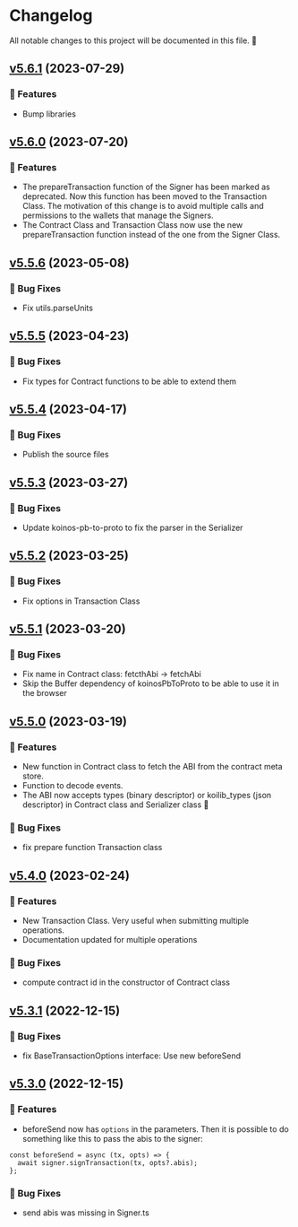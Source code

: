 # Changelog

All notable changes to this project will be documented in this file. 🤘

## [v5.6.1](https://github.com/joticajulian/koilib/releases/tag/v5.6.1) (2023-07-29)

### 🚀 Features

- Bump libraries

## [v5.6.0](https://github.com/joticajulian/koilib/releases/tag/v5.6.0) (2023-07-20)

### 🚀 Features

- The prepareTransaction function of the Signer has been marked as deprecated. Now
this function has been moved to the Transaction Class. The motivation of this change
is to avoid multiple calls and permissions to the wallets that manage the Signers.
- The Contract Class and Transaction Class now use the new prepareTransaction
function instead of the one from the Signer Class.

## [v5.5.6](https://github.com/joticajulian/koilib/releases/tag/v5.5.6) (2023-05-08)

### 🐛 Bug Fixes

- Fix utils.parseUnits

## [v5.5.5](https://github.com/joticajulian/koilib/releases/tag/v5.5.5) (2023-04-23)

### 🐛 Bug Fixes

- Fix types for Contract functions to be able to extend them

## [v5.5.4](https://github.com/joticajulian/koilib/releases/tag/v5.5.4) (2023-04-17)

### 🐛 Bug Fixes

- Publish the source files

## [v5.5.3](https://github.com/joticajulian/koilib/releases/tag/v5.5.3) (2023-03-27)

### 🐛 Bug Fixes

- Update koinos-pb-to-proto to fix the parser in the Serializer

## [v5.5.2](https://github.com/joticajulian/koilib/releases/tag/v5.5.2) (2023-03-25)

### 🐛 Bug Fixes

- Fix options in Transaction Class

## [v5.5.1](https://github.com/joticajulian/koilib/releases/tag/v5.5.1) (2023-03-20)

### 🐛 Bug Fixes

- Fix name in Contract class: fetcthAbi -> fetchAbi
- Skip the Buffer dependency of koinosPbToProto to be able to use it in the browser

## [v5.5.0](https://github.com/joticajulian/koilib/releases/tag/v5.5.0) (2023-03-19)

### 🚀 Features

- New function in Contract class to fetch the ABI from the contract meta store.
- Function to decode events.
- The ABI now accepts types (binary descriptor) or koilib_types (json descriptor) in Contract class and Serializer class 🥳

### 🐛 Bug Fixes

- fix prepare function Transaction class

## [v5.4.0](https://github.com/joticajulian/koilib/releases/tag/v5.4.0) (2023-02-24)

### 🚀 Features

- New Transaction Class. Very useful when submitting multiple operations.
- Documentation updated for multiple operations

### 🐛 Bug Fixes

- compute contract id in the constructor of Contract class

## [v5.3.1](https://github.com/joticajulian/koilib/releases/tag/v5.3.1) (2022-12-15)

### 🐛 Bug Fixes

- fix BaseTransactionOptions interface: Use new beforeSend

## [v5.3.0](https://github.com/joticajulian/koilib/releases/tag/v5.3.0) (2022-12-15)

### 🚀 Features

- beforeSend now has `options` in the parameters. Then it is possible to do something like this to pass the abis to the signer:

```
const beforeSend = async (tx, opts) => {
  await signer.signTransaction(tx, opts?.abis);
};
```

### 🐛 Bug Fixes

- send abis was missing in Signer.ts
